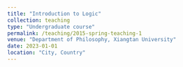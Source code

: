 ```yaml
---
title: "Introduction to Logic"
collection: teaching
type: "Undergraduate course"
permalink: /teaching/2015-spring-teaching-1
venue: "Department of Philosophy, Xiangtan University"
date: 2023-01-01
location: "City, Country"
---
```


<!--This is a description of a teaching experience. You can use markdown like any other post.-->

<!-- Heading 1
======

Heading 2
======

Heading 3
====== -->
